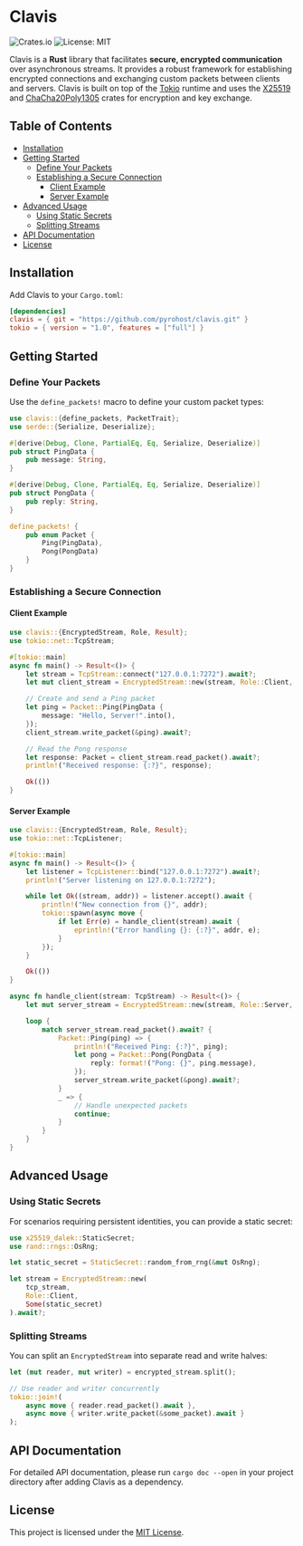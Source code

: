 # Clavis

![Crates.io](https://img.shields.io/crates/v/clavis)
![License: MIT](https://img.shields.io/badge/License-MIT-blue.svg)

Clavis is a **Rust** library that facilitates **secure, encrypted communication** over asynchronous streams. It provides a robust framework for establishing encrypted connections and exchanging custom packets between clients and servers. Clavis is built on top of the [Tokio](https://tokio.rs/) runtime and uses the [X25519](https://crates.io/crates/x25519-dalek) and [ChaCha20Poly1305](https://crates.io/crates/chacha20poly1305) crates for encryption and key exchange.

## Table of Contents

- [Installation](#installation)
- [Getting Started](#getting-started)
  - [Define Your Packets](#define-your-packets)
  - [Establishing a Secure Connection](#establishing-a-secure-connection)
    - [Client Example](#client-example)
    - [Server Example](#server-example)
- [Advanced Usage](#advanced-usage)
  - [Using Static Secrets](#using-static-secrets)
  - [Splitting Streams](#splitting-streams)
- [API Documentation](#api-documentation)
- [License](#license)

## Installation

Add Clavis to your `Cargo.toml`:

```toml
[dependencies]
clavis = { git = "https://github.com/pyrohost/clavis.git" }
tokio = { version = "1.0", features = ["full"] }
```

## Getting Started

### Define Your Packets

Use the `define_packets!` macro to define your custom packet types:

```rust
use clavis::{define_packets, PacketTrait};
use serde::{Serialize, Deserialize};

#[derive(Debug, Clone, PartialEq, Eq, Serialize, Deserialize)]
pub struct PingData {
    pub message: String,
}

#[derive(Debug, Clone, PartialEq, Eq, Serialize, Deserialize)]
pub struct PongData {
    pub reply: String,
}

define_packets! {
    pub enum Packet {
        Ping(PingData),
        Pong(PongData)
    }
}
```

### Establishing a Secure Connection

#### Client Example

```rust
use clavis::{EncryptedStream, Role, Result};
use tokio::net::TcpStream;

#[tokio::main]
async fn main() -> Result<()> {
    let stream = TcpStream::connect("127.0.0.1:7272").await?;
    let mut client_stream = EncryptedStream::new(stream, Role::Client, None).await?;

    // Create and send a Ping packet
    let ping = Packet::Ping(PingData {
        message: "Hello, Server!".into(),
    });
    client_stream.write_packet(&ping).await?;

    // Read the Pong response
    let response: Packet = client_stream.read_packet().await?;
    println!("Received response: {:?}", response);

    Ok(())
}
```

#### Server Example

```rust
use clavis::{EncryptedStream, Role, Result};
use tokio::net::TcpListener;

#[tokio::main]
async fn main() -> Result<()> {
    let listener = TcpListener::bind("127.0.0.1:7272").await?;
    println!("Server listening on 127.0.0.1:7272");

    while let Ok((stream, addr)) = listener.accept().await {
        println!("New connection from {}", addr);
        tokio::spawn(async move {
            if let Err(e) = handle_client(stream).await {
                eprintln!("Error handling {}: {:?}", addr, e);
            }
        });
    }

    Ok(())
}

async fn handle_client(stream: TcpStream) -> Result<()> {
    let mut server_stream = EncryptedStream::new(stream, Role::Server, None).await?;

    loop {
        match server_stream.read_packet().await? {
            Packet::Ping(ping) => {
                println!("Received Ping: {:?}", ping);
                let pong = Packet::Pong(PongData {
                    reply: format!("Pong: {}", ping.message),
                });
                server_stream.write_packet(&pong).await?;
            }
            _ => {
                // Handle unexpected packets
                continue;
            }
        }
    }
}
```

## Advanced Usage

### Using Static Secrets

For scenarios requiring persistent identities, you can provide a static secret:

```rust
use x25519_dalek::StaticSecret;
use rand::rngs::OsRng;

let static_secret = StaticSecret::random_from_rng(&mut OsRng);

let stream = EncryptedStream::new(
    tcp_stream,
    Role::Client,
    Some(static_secret)
).await?;
```

### Splitting Streams

You can split an `EncryptedStream` into separate read and write halves:

```rust
let (mut reader, mut writer) = encrypted_stream.split();

// Use reader and writer concurrently
tokio::join!(
    async move { reader.read_packet().await },
    async move { writer.write_packet(&some_packet).await }
);
```

## API Documentation

For detailed API documentation, please run `cargo doc --open` in your project directory after adding Clavis as a dependency.

## License

This project is licensed under the [MIT License](LICENSE).
